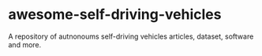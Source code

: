# awesome-self-driving-vehicles
A repository of autnonoums self-driving vehicles articles, dataset, software and more.
